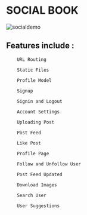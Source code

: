 
# SOCIAL BOOK
![socialdemo](https://user-images.githubusercontent.com/110662585/192809032-f7c3b12c-5c24-4d0f-a7de-ef1eb2b5f089.png)


## Features include : 
        URL Routing
        
        Static Files

        Profile Model

        Signup

        Signin and Logout

        Account Settings

        Uploading Post

        Post Feed

        Like Post

        Profile Page

        Follow and Unfollow User

        Post Feed Updated

        Download Images

        Search User

        User Suggestions
